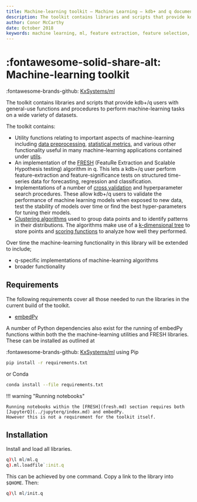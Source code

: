 ```yaml
---
title: Machine-learning toolkit – Machine Learning – kdb+ and q documentation
description: The toolkit contains libraries and scripts that provide kdb+/q users with general-use functions and procedures to perform machine-learning tasks on a wide variety of datasets.
author: Conor McCarthy
date: October 2018
keywords: machine learning, ml, feature extraction, feature selection, time series forecasting, utilities, interpolation, filling, statistics, kdb+, q
---
```

# :fontawesome-solid-share-alt: Machine-learning toolkit



:fontawesome-brands-github:
[KxSystems/ml](https://github.com/kxsystems/ml/)


The toolkit contains libraries and scripts that provide kdb+/q users with general-use functions and procedures to perform machine-learning tasks on a wide variety of datasets.

The toolkit contains:

-   Utility functions relating to important aspects of machine-learning including [data preprocessing](utilities/preproc.md), [statistical metrics](utilities/metric.md), and various other functionality useful in many machine-learning applications contained under [utils](utilities/util.md). 
-   An implementation of the [FRESH](fresh.md) (FeatuRe Extraction and Scalable Hypothesis testing) algorithm in q. This lets a kdb+/q user perform feature-extraction and feature-significance tests on structured time-series data for forecasting, regression and classification. 
-   Implementations of a number of [cross validation](xval.md) and hyperparameter search procedures. These allow kdb+/q users to validate the performance of machine learning models when exposed to new data, test the stability of models over time or find the best hyper-parameters for tuning their models.
- [Clustering algorithms](clustering/algos.md) used to group data points and to identify patterns in their distributions. The algorithms make use of a [k-dimensional tree](clustering/kdtree.md) to store points and [scoring functions](clustering/score.md) to analyze how well they performed.

Over time the machine-learning functionality in this library will be extended to include;

-   q-specific implementations of machine-learning algorithms
-   broader functionality


## Requirements

The following requirements cover all those needed to run the libraries in the current build of the toolkit.

-   [embedPy](../embedpy/index.md)

A number of Python dependencies also exist for the running of embedPy functions within both the the machine-learning utilities and FRESH libraries. 
These can be installed as outlined at

:fontawesome-brands-github:
[KxSystems/ml](https://github.com/kxsystems/ml) 
using Pip

```bash
pip install -r requirements.txt
```

or Conda

```bash
conda install --file requirements.txt
```

!!! warning "Running notebooks"

    Running notebooks within the [FRESH](fresh.md) section requires both [JupyterQ](../jupyterq/index.md) and embedPy.
    However this is not a requirement for the toolkit itself.


## Installation

Install and load all libraries.

```q
q)\l ml/ml.q
q).ml.loadfile`:init.q
```

This can be achieved by one command.
Copy a link to the library into `$QHOME`.
Then:

```q
q)\l ml/init.q
```